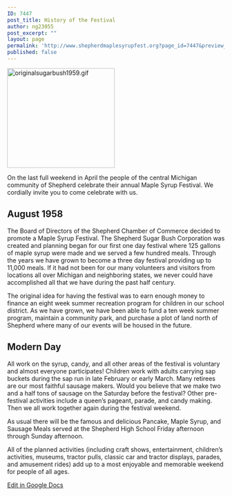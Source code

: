 ```yaml
---
ID: 7447
post_title: History of the Festival
author: ng23055
post_excerpt: ""
layout: page
permalink: 'http://www.shepherdmaplesyrupfest.org?page_id=7447&preview_id=7447'
published: false
---
```

<p><img src="http://www.shepherdmaplesyrupfest.org/wp-content/uploads/2017/10/originalsugarbush1959.gif.gif" width="249" height="230" alt="originalsugarbush1959.gif" title=""></p>
<p>On the last full weekend in April the people of the central Michigan community of Shepherd celebrate their annual Maple Syrup Festival. We cordially invite you to come celebrate with us.</p>
<h2>August 1958</h2>
<p>The Board of Directors of the Shepherd Chamber of Commerce decided to promote a Maple Syrup Festival. The Shepherd Sugar Bush Corporation was created and planning began for our first one day festival where 125 gallons of maple syrup were made and we served a few hundred meals. Through the years we have grown to become a three day festival providing up to 11,000 meals. If it had not been for our many volunteers and visitors from locations all over Michigan and neighboring states, we never could have accomplished all that we have during the past half century.</p>
<p>The original idea for having the festival was to earn enough money to finance an eight week summer recreation program for children in our school district. As we have grown, we have been able to fund a ten week summer program, maintain a community park, and purchase a plot of land north of Shepherd where many of our events will be housed in the future.</p>
<h2>Modern Day</h2>
<p>All work on the syrup, candy, and all other areas of the festival is voluntary and almost everyone participates! Children work with adults carrying sap buckets during the sap run in late February or early March. Many retirees are our most faithful sausage makers. Would you believe that we make two and a half tons of sausage on the Saturday before the festival? Other pre-festival activities include a queen’s pageant, parade, and candy making. Then we all work together again during the festival weekend.</p>
<p>As usual there will be the famous and delicious Pancake, Maple Syrup, and Sausage Meals served at the Shepherd High School Friday afternoon through Sunday afternoon.</p>
<p>All of the planned activities (including craft shows, entertainment, children’s activities, museums, tractor pulls, classic car and tractor displays, parades, and amusement rides) add up to a most enjoyable and memorable weekend for people of all ages. </p>
<p><a href="https://docs.google.com/document/d/1tEkkVIiXQrT-CEmKm3e9BrsiW09UsaPwF2HJEOwmfB8/edit?usp=sharing">Edit in Google Docs</a></p>
<p></p>